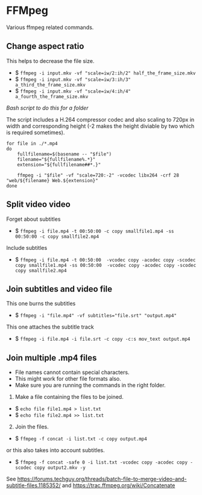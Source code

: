 # FFMpeg

Various ffmpeg related commands.

## Change aspect ratio

This helps to decrease the file size. 

* $ `ffmpeg -i input.mkv -vf "scale=iw/2:ih/2" half_the_frame_size.mkv`
* $ `ffmpeg -i input.mkv -vf "scale=iw/3:ih/3" a_third_the_frame_size.mkv`
* $ `ffmpeg -i input.mkv -vf "scale=iw/4:ih/4" a_fourth_the_frame_size.mkv`

*Bash script to do this for a folder*

The script includes a H.264 compressor codec and also scaling to 720px in width and corresponding height (-2 makes the height diviable by two which is required sometimes).

```
for file in ./*.mp4
do
    fullfilename=$(basename -- "$file")
    filename="${fullfilename%.*}"
    extension="${fullfilename##*.}"

    ffmpeg -i "$file" -vf "scale=720:-2" -vcodec libx264 -crf 28 "web/${filename} Web.${extension}"
done

```

## Split video video

Forget about subtitles

* $ `ffmpeg -i file.mp4 -t 00:50:00 -c copy smallfile1.mp4 -ss 00:50:00 -c copy smallfile2.mp4`

Include subtitles

* $ `ffmpeg -i file.mp4 -t 00:50:00  -vcodec copy -acodec copy -scodec copy smallfile1.mp4 -ss 00:50:00  -vcodec copy -acodec copy -scodec copy smallfile2.mp4`

## Join subtitles and video file

This one burns the subtitles

* $ `ffmpeg -i "file.mp4" -vf subtitles="file.srt" "output.mp4"`

This one attaches the subtitle track

* $ `ffmpeg -i file.mp4 -i file.srt -c copy -c:s mov_text output.mp4`

## Join multiple .mp4 files

* File names cannot contain special characters. 
* This might work for other file formats also. 
* Make sure you are running the commands in the right folder.

1. Make a file containing the files to be joined.

* $ `echo file file1.mp4 > list.txt`
* $ `echo file file2.mp4 >> list.txt` 

2. Join the files.

* $ `ffmpeg -f concat -i list.txt -c copy output.mp4`

or this also takes into account subtitles.

* $ `ffmpeg -f concat -safe 0 -i list.txt -vcodec copy -acodec copy -scodec copy output2.mkv -y`

See https://forums.techguy.org/threads/batch-file-to-merge-video-and-subtitle-files.1185352/ and https://trac.ffmpeg.org/wiki/Concatenate